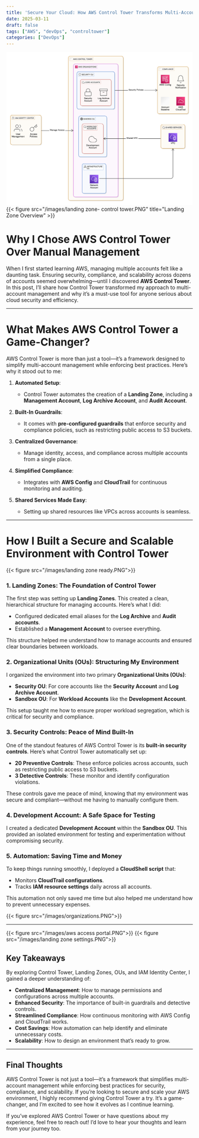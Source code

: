 ```yaml
---
title: 'Secure Your Cloud: How AWS Control Tower Transforms Multi-Account Management'
date: 2025-03-11
draft: false
tags: ["AWS", "devOps", "controltower"]
categories: ["DevOps"]
---
```

![alt text](<landing zone- control tower.png>)
{{< figure src="/images/landing zone- control tower.PNG" title="Landing Zone Overview" >}}

# Why I Chose AWS Control Tower Over Manual Management
When I first started learning AWS, managing multiple accounts felt like a daunting task. Ensuring security, compliance, and scalability across dozens of accounts seemed overwhelming—until I discovered **AWS Control Tower**. In this post, I’ll share how Control Tower transformed my approach to multi-account management and why it’s a must-use tool for anyone serious about cloud security and efficiency.

---

# What Makes AWS Control Tower a Game-Changer?
AWS Control Tower is more than just a tool—it’s a framework designed to simplify multi-account management while enforcing best practices. Here’s why it stood out to me:

1. **Automated Setup**:
   - Control Tower automates the creation of a **Landing Zone**, including a **Management Account**, **Log Archive Account**, and **Audit Account**.

2. **Built-In Guardrails**:
   - It comes with **pre-configured guardrails** that enforce security and compliance policies, such as restricting public access to S3 buckets.

3. **Centralized Governance**:
   - Manage identity, access, and compliance across multiple accounts from a single place.

4. **Simplified Compliance**:
   - Integrates with **AWS Config** and **CloudTrail** for continuous monitoring and auditing.

5. **Shared Services Made Easy**:
   - Setting up shared resources like VPCs across accounts is seamless.

---

# How I Built a Secure and Scalable Environment with Control Tower
{{< figure src="/images/landing zone ready.PNG">}}

### 1. Landing Zones: The Foundation of Control Tower
The first step was setting up **Landing Zones**. This created a clean, hierarchical structure for managing accounts. Here’s what I did:
- Configured dedicated email aliases for the **Log Archive** and **Audit accounts**.
- Established a **Management Account** to oversee everything.

This structure helped me understand how to manage accounts and ensured clear boundaries between workloads.

### 2. Organizational Units (OUs): Structuring My Environment
I organized the environment into two primary **Organizational Units (OUs)**:
- **Security OU**: For core accounts like the **Security Account** and **Log Archive Account**.
- **Sandbox OU**: For **Workload Accounts** like the **Development Account**.

This setup taught me how to ensure proper workload segregation, which is critical for security and compliance.

### 3. Security Controls: Peace of Mind Built-In
One of the standout features of AWS Control Tower is its **built-in security controls**. Here’s what Control Tower automatically set up:
- **20 Preventive Controls**: These enforce policies across accounts, such as restricting public access to S3 buckets.
- **3 Detective Controls**: These monitor and identify configuration violations.

These controls gave me peace of mind, knowing that my environment was secure and compliant—without me having to manually configure them.

### 4. Development Account: A Safe Space for Testing
I created a dedicated **Development Account** within the **Sandbox OU**. This provided an isolated environment for testing and experimentation without compromising security.

### 5. Automation: Saving Time and Money
To keep things running smoothly, I deployed a **CloudShell script** that:
- Monitors **CloudTrail configurations**.
- Tracks **IAM resource settings** daily across all accounts.

This automation not only saved me time but also helped me understand how to prevent unnecessary expenses.

{{< figure src="/images/organizations.PNG">}}

---
{{< figure src="/images/aws access portal.PNG">}}
{{< figure src="/images/landing zone settings.PNG">}}


## Key Takeaways
By exploring Control Tower, Landing Zones, OUs, and IAM Identity Center, I gained a deeper understanding of:
- **Centralized Management**: How to manage permissions and configurations across multiple accounts.
- **Enhanced Security**: The importance of built-in guardrails and detective controls.
- **Streamlined Compliance**: How continuous monitoring with AWS Config and CloudTrail works.
- **Cost Savings**: How automation can help identify and eliminate unnecessary costs.
- **Scalability**: How to design an environment that’s ready to grow.

---

## Final Thoughts
AWS Control Tower is not just a tool—it’s a framework that simplifies multi-account management while enforcing best practices for security, compliance, and scalability. If you’re looking to secure and scale your AWS environment, I highly recommend giving Control Tower a try. It’s a game-changer, and I’m excited to see how it evolves as I continue learning.

If you’ve explored AWS Control Tower or have questions about my experience, feel free to reach out! I’d love to hear your thoughts and learn from your journey too.